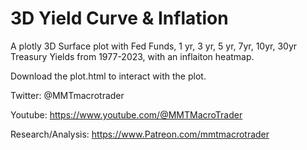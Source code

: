 # 3D Yield Curve & Inflation
A plotly 3D Surface plot with Fed Funds, 1 yr, 3 yr, 5 yr, 7yr, 10yr, 30yr Treasury Yields from 1977-2023, with an inflaiton heatmap.

Download the plot.html to interact with the plot.

Twitter: @MMTmacrotrader

Youtube: https://www.youtube.com/@MMTMacroTrader

Research/Analysis: https://www.Patreon.com/mmtmacrotrader

